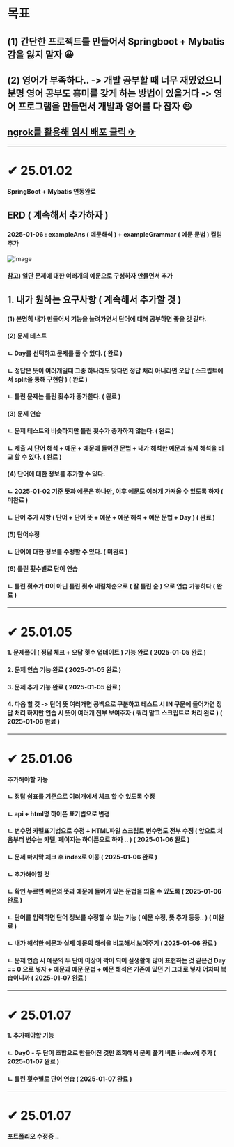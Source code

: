 # 목표
## (1) 간단한 프로젝트를 만들어서 Springboot + Mybatis 감을 잃지 말자 😀
## (2) 영어가 부족하다.. -> 개발 공부할 때 너무 재밌었으니 분명 영어 공부도 흥미를 갖게 하는 방법이 있을거다 -> 영어 프로그램을 만들면서 개발과 영어를 다 잡자 😃
## <a href="https://4497-218-155-63-42.ngrok-free.app"> ngrok를 활용해 임시 배포 클릭 ✈</a>

---

# ✔ 25.01.02
#### SpringBoot + Mybatis 연동완료

## ERD ( 계속해서 추가하자 ) 
#### 2025-01-06 : exampleAns ( 예문해석 ) + exampleGrammar ( 예문 문법 ) 컬럼 추가 
![image](https://github.com/user-attachments/assets/40ac5eb0-f88d-4787-aaa4-798fb7d37d57)


#### 참고) 일단 문제에 대한 여러개의 예문으로 구성하자 만들면서 추가

## 1. 내가 원하는 요구사항 ( 계속해서 추가할 것 )
#### (1) 분명히 내가 만들어서 기능을 늘려가면서 단어에 대해 공부하면 좋을 것 같다.
#### (2) 문제 테스트
####  ㄴ Day를 선택하고 문제를 풀 수 있다. ( 완료 )
####  ㄴ 정답은 뜻이 여러개일때 그중 하나라도 맞다면 정답 처리 아니라면 오답 ( 스크립트에서 split을 통해 구현함 ) ( 완료 )
####  ㄴ 틀린 문제는 틀린 횟수가 증가한다. ( 완료 )
#### (3) 문제 연습
####  ㄴ 문제 테스트와 비슷하지만 틀린 횟수가 증가하지 않는다. ( 완료 )
####  ㄴ 제출 시 단어 해석 + 예문 + 예문에 들어간 문법 + 내가 해석한 예문과 실제 해석을 비교 할 수 있다. ( 완료 )
#### (4) 단어에 대한 정보를 추가할 수 있다.  
####  ㄴ 2025-01-02 기준 뜻과 예문은 하나만, 이후 예문도 여러개 가져올 수 있도록 하자 ( 미완료 )
####  ㄴ 단어 추가 사항 ( 단어 + 단어 뜻 + 예문 + 예문 해석 + 예문 문법 + Day ) ( 완료 )
#### (5) 단어수정
####  ㄴ 단어에 대한 정보를 수정할 수 있다. ( 미완료 )
#### (6) 틀린 횟수별로 단어 연습
####  ㄴ 틀린 횟수가 0이 아닌 틀린 횟수 내림차순으로 ( 잘 틀린 순 ) 으로 연습 가능하다 ( 완료 )

---

# ✔ 25.01.05
#### 1. 문제풀이 ( 정답 체크 + 오답 횟수 업데이트 ) 기능 완료 ( 2025-01-05 완료 )
#### 2. 문제 연습 기능 완료 ( 2025-01-05 완료 )
#### 3. 문제 추가 기능 완료 ( 2025-01-05 완료 )
#### 4. 다음 할 것 -> 단어 뜻 여러개면 공백으로 구분하고 테스트 시 IN 구문에 들어가면 정답 처리 하지만 연습 시 뜻이 여러개 전부 보여주자 ( 쿼리 말고 스크립트로 처리 완료 ) ( 2025-01-06 완료 )

---


# ✔ 25.01.06
#### 추가해야할 기능
####  ㄴ 정답 쉼표를 기준으로 여러개에서 체크 할 수 있도록 수정
####  ㄴ api + html명 하이픈 표기법으로 변경
####  ㄴ 변수명 카멜표기법으로 수정 + HTML파일 스크립트 변수명도 전부 수정 ( 앞으로 처음부터 변수는 카멜, 페이지는 하이픈으로 하자 .. ) ( 2025-01-06 완료 )
####  ㄴ 문제 마지막 체크 후 index로 이동 ( 2025-01-06 완료 )
####  ㄴ 추가해야할 것
####  ㄴ 확인 누르면 예문의 뜻과 예문에 들어가 있는 문법을 띄울 수 있도록 ( 2025-01-06 완료 )
####  ㄴ 단어를 입력하면 단어 정보를 수정할 수 있는 기능 ( 예문 수정, 뜻 추가 등등.. ) ( 미완료 )
####  ㄴ 내가 해석한 예문과 실제 예문의 해석을 비교해서 보여주기 ( 2025-01-06 완료 )
####  ㄴ 문제 연습 시 예문의 두 단어 이상이 짝이 되어 실생활에 많이 표현하는 것 같은건 Day == 0 으로 넣자 + 예문과 예문 문법 + 예문 해석은 기존에 있던 거 그대로 넣자 어차피 복습이니까 ( 2025-01-07 완료 ) 

---

# ✔ 25.01.07
#### 1. 추가해야할 기능
#### ㄴ Day0 - 두 단어 조합으로 만들어진 것만 조회해서 문제 풀기 버튼 index에 추가 ( 2025-01-07 완료 ) 
#### ㄴ 틀린 횟수별로 단어 연습 ( 2025-01-07 완료 )

---
# ✔ 25.01.07
#### 포트폴리오 수정중 .. 
